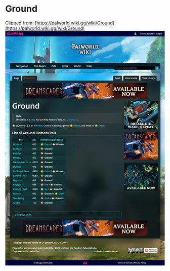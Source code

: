 # Ground
Clipped from: [https://palworld.wiki.gg/wiki/Ground](https://palworld.wiki.gg/wiki/Ground)  
![Image-1](Ground\Ground_1.png)  

